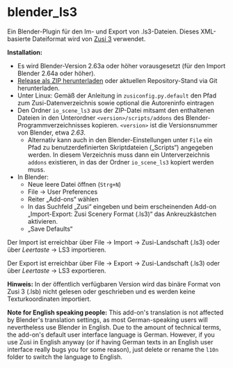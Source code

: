 blender_ls3
===========

Ein Blender-Plugin für den Im- und Export von .ls3-Dateien. Dieses XML-basierte Dateiformat wird von [Zusi 3](http://www.zusi.de) verwendet.

**Installation:** 

 * Es wird Blender-Version 2.63a oder höher vorausgesetzt (für den Import Blender 2.64a oder höher).
 * [Release als ZIP herunterladen](https://github.com/zusitools/blender_ls3/releases) oder aktuellen Repository-Stand via Git herunterladen.
 * Unter Linux: Gemäß der Anleitung in `zusiconfig.py.default` den Pfad zum Zusi-Datenverzeichnis sowie optional die Autoreninfo eintragen
 * Den Ordner `io_scene_ls3` aus der ZIP-Datei mitsamt den enthaltenen Dateien in den Unterordner `<version>/scripts/addons` des Blender-Programmverzeichnisses kopieren. `<version>` ist die Versionsnummer von Blender, etwa *2.63*.
     * Alternativ kann auch in den Blender-Einstellungen unter `File` ein Pfad zu benutzerdefinierten Skriptdateien („Scripts“) angegeben werden. In diesem Verzeichnis muss dann ein Unterverzeichnis `addons` existieren, in das der Ordner `io_scene_ls3` kopiert werden muss.
 * In Blender:
     * Neue leere Datei öffnen (`Strg+N`)
     * File → User Preferences
     * Reiter „Add-ons“ wählen
     * In das Suchfeld „Zusi“ eingeben und beim erscheinenden Add-on „Import-Export: Zusi Scenery Format (.ls3)“ das Ankreuzkästchen aktivieren.
     * „Save Defaults“

Der Import ist erreichbar über File → Import → Zusi-Landschaft (.ls3) oder über *Leertaste* → LS3 importieren.

Der Export ist erreichbar über File → Export → Zusi-Landschaft (.ls3) oder über *Leertaste* → LS3 exportieren.

**Hinweis:** In der öffentlich verfügbaren Version wird das binäre Format von Zusi 3 (.lsb) nicht gelesen oder geschrieben und es werden keine Texturkoordinaten importiert.

**Note for English speaking people:** This add-on's translation is not affected by Blender's translation settings, as most German-speaking users will nevertheless use Blender in English. Due to the amount of technical terms, the add-on's default user interface language is German. However, if you use Zusi in English anyway (or if having German texts in an English user interface really bugs you for some reason), just delete or rename the `l10n` folder to switch the language to English.
